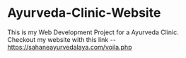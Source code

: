 # Ayurveda-Clinic-Website
This is my Web Development Project for a Ayurveda Clinic.
<br>
Checkout my website with this link --
https://sahaneayurvedalaya.com/voila.php

